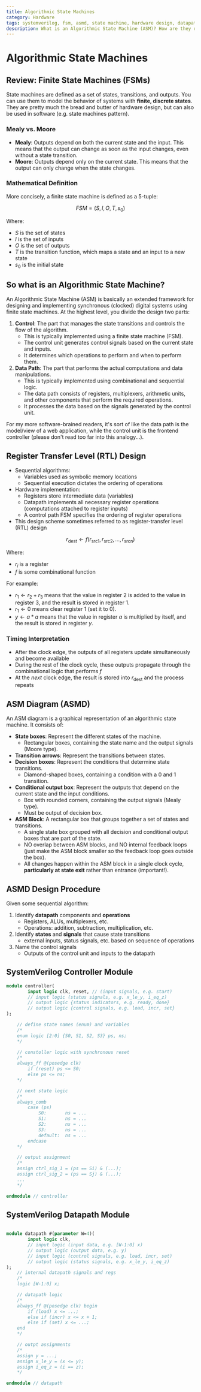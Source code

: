 ```yaml
---
title: Algorithmic State Machines
category: Hardware
tags: systemverilog, fsm, asmd, state machine, hardware design, datapath, pipeline parallelism
description: What is an Algorithmic State Machine (ASM)? How are they designed and implemented in hardware? Is there anything you can learn from them as a software engineer?
---
```


# Algorithmic State Machines

## Review: Finite State Machines (FSMs)

State machines are defined as a set of states, transitions, and outputs. You can use them to model the behavior of systems with **finite, discrete states**. They are pretty much the bread and butter of hardware design, but can also be used in software (e.g. state machines pattern).

### Mealy vs. Moore

* **Mealy**: Outputs depend on both the current state and the input. This means that the output can change as soon as the input changes, even without a state transition.
* **Moore**: Outputs depend only on the current state. This means that the output can only change when the state changes.

### Mathematical Definition

More concisely, a finite state machine is defined as a 5-tuple:

$$
FSM = (S, I, O, T, s_0)
$$

Where:

* $S$ is the set of states
* $I$ is the set of inputs
* $O$ is the set of outputs
* $T$ is the transition function, which maps a state and an input to a new state
* $s_0$ is the initial state

## So what is an Algorithmic State Machine?

An Algorithmic State Machine (ASM) is basically an extended framework for designing and implementing synchronous (clocked) digital systems using finite state machines. At the highest level, you divide the design two parts:

1. **Control**: The part that manages the state transitions and controls the flow of the algorithm.
	- This is typically implemented using a finite state machine (FSM).
	- The control unit generates control signals based on the current state and inputs.
	- It determines which operations to perform and when to perform them.
2. **Data Path**: The part that performs the actual computations and data manipulations.
	- This is typically implemented using combinational and sequential logic.
	- The data path consists of registers, multiplexers, arithmetic units, and other components that perform the required operations.
	- It processes the data based on the signals generated by the control unit.

For my more software-brained readers, it's sort of like the data path is the model/view of a web application, while the control unit is the frontend controller (please don't read too far into this analogy...).

## Register Transfer Level (RTL) Design

* Sequential algorithms:
	- Variables used as symbolic memory locations
	- Sequential execution dictates the ordering of operations
* Hardware implementation:
	- Registers store intermediate data (variables)
	- Datapath implements all necessary register operations (computations attached to register inputs)
	- A control path FSM specifies the ordering of register operations
* This design scheme sometimes referred to as
	register-transfer level (RTL) design

$$
r_{\text{dest}} \leftarrow f(r_{\text{src1}}, r_{\text{src2}}, \ldots, r_{\text{srcn}})
$$

Where:

* $r_{i}$ is a register
* $f$ is some combinational function

For example:

* $r_{1} \leftarrow r_{2} + r_{3}$ means that the value in register 2 is added to the value in register 3, and the result is stored in register 1.
* $r_{1} \leftarrow 0$ means clear register 1 (set it to 0).
* $y \leftarrow a * a$ means that the value in register $a$ is multiplied by itself, and the result is stored in register $y$.

### Timing Interpretation

* After the clock edge, the outputs of all registers update simultaneously and become available
* During the rest of the clock cycle, these outputs propagate through the combinational logic that performs $f$
* At the _next_ clock edge, the result is stored into $r_{\text{dest}}$ and the process repeats

## ASM Diagram (ASMD)

An ASM diagram is a graphical representation of an algorithmic state machine. It consists of:

* **State boxes**: Represent the different states of the machine.
	- Rectangular boxes, containing the state name and the output signals (Moore type).
* **Transition arrows**: Represent the transitions between states.
* **Decision boxes**: Represent the conditions that determine state transitions.
	- Diamond-shaped boxes, containing a condition with a $0$ and $1$ transition.
* **Conditional output box**: Represent the outputs that depend on the current state and the input conditions.
	- Box with rounded corners, containing the output signals (Mealy type).
	- Must be output of decision box.
* **ASM Block**: A rectangular box that groups together a set of states and transitions.
	- A single state box grouped with all decision and conditional output boxes that are part of the state.
	- NO overlap between ASM blocks, and NO internal feedback loops (just make the ASM block smaller so the feedback loop goes outside the box).
	- All changes happen within the ASM block in a single clock cycle, **particularly at state exit** rather than entrance (important!).

## ASMD Design Procedure

Given some sequential algorithm:

1. Identify **datapath** components and **operations**
	- Registers, ALUs, multiplexers, etc.
	- Operations: addition, subtraction, multiplication, etc.
2. Identify **states** and **signals** that cause state transitions
	- external inputs, status signals, etc. based on sequence of operations
3. Name the control signals
	- Outputs of the control unit and inputs to the datapath

## SystemVerilog Controller Module

```sv
module controller(
		input logic clk, reset, // (input signals, e.g. start)
		// input logic (status signals, e.g. x_le_y, i_eq_z)
		// output logic {status indicators, e.g. ready, done}
		// output logic {control signals, e.g. load, incr, set}
);

	// define state names (enum) and variables
	/*
	enum logic [2:0] {S0, S1, S2, S3} ps, ns;
	*/

	// constoller logic with synchronous reset
	/*
	always_ff @(posedge clk)
		if (reset) ps <= S0;
		else ps <= ns;
	*/

	// next state logic
	/*
	always_comb
		case (ps)
			S0:       ns = ...
			S1:       ns = ...
			S2:       ns = ...
			S3:       ns = ...
			default:  ns = ...
		endcase
	*/

	// output assignment
	/*
	assign ctrl_sig_1 = (ps == Si) & (...);
	assign ctrl_sig_2 = (ps == Sj) & (...);
	...
	*/

endmodule // controller
```

## SystemVerilog Datapath Module

```sv

module datapath #(parameter W=4)(
		input logic clk,
		// input logic (input data, e.g. [W-1:0] x)
		// output logic (output data, e.g. y)
		// input logic (control signals, e.g. load, incr, set)
		// output logic (status signals, e.g. x_le_y, i_eq_z)
);
	// internal datapath signals and regs
	/*
	logic [W-1:0] x;

	// datapath logic
	/*
	always_ff @(posedge clk) begin
		if (load) x <= ...;
		else if (incr) x <= x + 1;
		else if (set) x <= ...;
	end
	*/

	// outpt assignments
	/*
	assign y = ...;
	assign x_le_y = (x <= y);
	assign i_eq_z = (i == z);
	*/

endmodule // datapath
```
